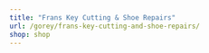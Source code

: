 ```yaml
---
title: "Frans Key Cutting & Shoe Repairs"
url: /gorey/frans-key-cutting-and-shoe-repairs/
shop: shop
---
```

